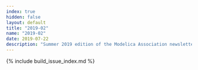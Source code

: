 ```yaml
---
index: true
hidden: false
layout: default
title: "2019-02"
name: "2019-02"
date: 2019-07-22
description: "Summer 2019 edition of the Modelica Association newsletter"
---
```


{% include build_issue_index.md %}

